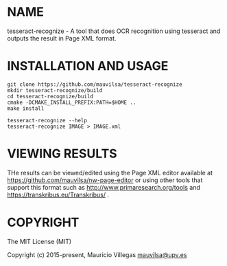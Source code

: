 # NAME

tesseract-recognize - A tool that does OCR recognition using tesseract and outputs the result in Page XML format.

# INSTALLATION AND USAGE

    git clone https://github.com/mauvilsa/tesseract-recognize
    mkdir tesseract-recognize/build
    cd tesseract-recognize/build
    cmake -DCMAKE_INSTALL_PREFIX:PATH=$HOME ..
    make install
    
    tesseract-recognize --help
    tesseract-recognize IMAGE > IMAGE.xml

# VIEWING RESULTS

THe results can be viewed/edited using the Page XML editor available at https://github.com/mauvilsa/nw-page-editor or using other tools that support this format such as http://www.primaresearch.org/tools and https://transkribus.eu/Transkribus/ .

# COPYRIGHT

The MIT License (MIT)

Copyright (c) 2015-present, Mauricio Villegas <mauvilsa@upv.es>
